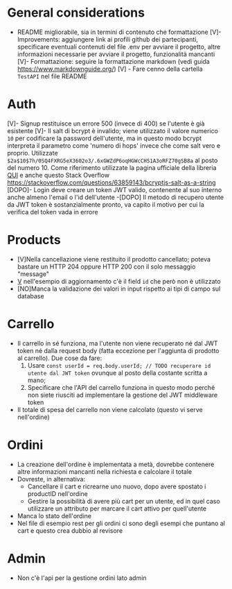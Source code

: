 # General considerations

- README migliorabile, sia in termini di contenuto che formattazione
    [V]- Improvements: aggiungere link ai profili github dei partecipanti, specificare eventuali contenuti del file .env per avviare il progetto, altre informazioni necessarie per avviare il progetto, funzionalità mancanti
    [V]- Formattazione: seguire la formattazione markdown (vedi guida https://www.markdownguide.org/)
    [V] - Fare cenno della cartella `TestAPI` nel file README


# Auth

[V]- Signup restituisce un errore 500 (invece di 400) se l'utente è già esistente
[V]- Il salt di bcrypt è invalido; viene utilizzato il valore numerico `10` per codificare la password dell'utente, ma in questo modo bcrypt interpreta il parametro come 'numero di hops' invece che come salt vero e proprio. Utilizzate `$2a$10$7h/0SQ4FXRG5eX3602o3/.6xGWZdP6oqHGWcCHS1A3oRFZ70gSB8a` al posto del numero 10. Come riferimento utilizzate la pagina ufficiale della libreria [QUI](https://www.npmjs.com/package/bcryptjs) e anche questo Stack Overflow https://stackoverflow.com/questions/63859143/bcryptjs-salt-as-a-string
[DOPO]- Login deve creare un token JWT valido, contenente al suo interno anche almeno l'email o l'id dell'utente
-[DOPO] Il metodo di recupero utente da JWT token è sostanzialmente pronto, va capito il motivo per cui la verifica del token vada in errore


# Products

 - [V]Nella cancellazione viene restituito il prodotto cancellato; poteva bastare un HTTP 204 oppure HTTP 200 con il solo messaggio "message"
- [V](minor) nell'esempio di aggiornamento c'è il field `id` che però non è utilizzato
- [NO]Manca la validazione dei valori in input rispetto ai tipi di campo sul database


# Carrello

- Il carrello in sé funziona, ma l'utente non viene recuperato né dal JWT token né dalla request body (fatta eccezione per l'aggiunta di prodotto al carrello). Due cose da fare:
    1. Usare `const userId = req.body.userId; // TODO recuperare id utente dal JWT token` ovunque al posto della costante scritta a mano;
    2. Specificare che l'API del carrello funziona in questo modo perché non siete riusciti ad implementare la gestione del JWT middleware token
- Il totale di spesa del carrello non viene calcolato (questo vi serve nell'ordine)


# Ordini

- La creazione dell'ordine è implementata a metà, dovrebbe contenere altre informazioni mancanti nella richiesta e calcolare il totale
- Dovreste, in alternativa:
    - Cancellare il cart e ricrearne uno nuovo, dopo avere spostato i productID nell'ordine
    - Gestire la possibilità di avere più cart per un utente, ed in quel caso utilizzare un attributo per marcare il cart attivo per quell'utente
- Manca lo stato dell'ordine
- Nel file di esempio rest per gli ordini ci sono degli esempi che puntano al cart e questo crea dubbio al revisore

# Admin

- Non c'è l'api per la gestione ordini lato admin